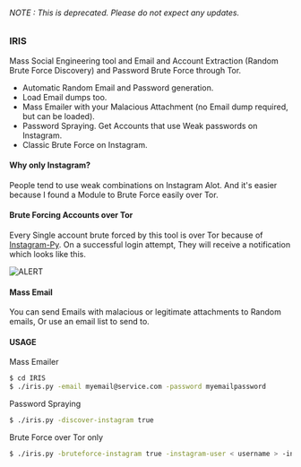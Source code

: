 ###### NOTE : This is deprecated. Please do not expect any updates.

### IRIS
Mass Social Engineering tool and Email and Account Extraction (Random Brute Force Discovery) and Password Brute Force through Tor.
- Automatic Random Email and Password generation.
- Load Email dumps too.
- Mass Emailer with your Malacious Attachment (no Email dump required, but can be loaded).
- Password Spraying. Get Accounts that use Weak passwords on Instagram.
- Classic Brute Force on Instagram.

#### Why only Instagram?
People tend to use weak combinations on Instagram Alot.
And it's easier because I found a Module to Brute Force easily over Tor.

#### Brute Forcing Accounts over Tor
Every Single account brute forced by this tool is over Tor because of [Instagram-Py](https://github.com/deathsec/instagram-py).
On a successful login attempt, They will receive a notification which looks like this.

![ALERT](https://github.com/quantumcored/iris/raw/main/alert.png)

#### Mass Email
You can send Emails with malacious or legitimate attachments to Random emails, Or use an email list to send to.

#### USAGE
Mass Emailer
```bash
$ cd IRIS
$ ./iris.py -email myemail@service.com -password myemailpassword 
```

Password Spraying
```bash
$ ./iris.py -discover-instagram true
```

Brute Force over Tor only
```bash
$ ./iris.py -bruteforce-instagram true -instagram-user < username > -instagram-list < password list > 
```
